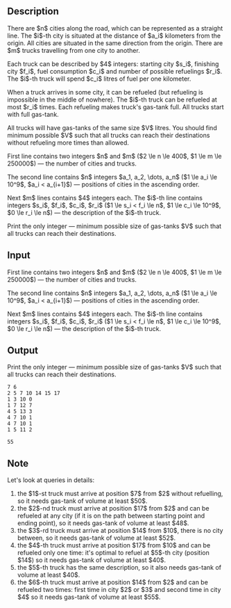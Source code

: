 ## Description

<div><p>There are $n$ cities along the road, which can be represented as a straight line. The $i$-th city is situated at the distance of $a_i$ kilometers from the origin. All cities are situated in the same direction from the origin. There are $m$ trucks travelling from one city to another. </p><p>Each truck can be described by $4$ integers: starting city $s_i$, finishing city $f_i$, fuel consumption $c_i$ and number of possible refuelings $r_i$. The $i$-th truck will spend $c_i$ litres of fuel per one kilometer. </p><p>When a truck arrives in some city, it can be refueled (but refueling is impossible in the middle of nowhere). The $i$-th truck can be refueled at most $r_i$ times. Each refueling makes truck's gas-tank full. All trucks start with full gas-tank.</p><p>All trucks will have gas-tanks of the same size $V$ litres. You should find minimum possible $V$ such that all trucks can reach their destinations without refueling more times than allowed.</p></div><div class="input-specification"><p>First line contains two integers $n$ and $m$ ($2 \le n \le 400$, $1 \le m \le 250000$) — the number of cities and trucks.</p><p>The second line contains $n$ integers $a_1, a_2, \dots, a_n$ ($1 \le a_i \le 10^9$, $a_i &lt; a_{i+1}$) — positions of cities in the ascending order.</p><p>Next $m$ lines contains $4$ integers each. The $i$-th line contains integers $s_i$, $f_i$, $c_i$, $r_i$ ($1 \le s_i &lt; f_i \le n$, $1 \le c_i \le 10^9$, $0 \le r_i \le n$) — the description of the $i$-th truck.</p></div><div class="output-specification"><p>Print the only integer — minimum possible size of gas-tanks $V$ such that all trucks can reach their destinations.</p></div>

## Input

<p>First line contains two integers $n$ and $m$ ($2 \le n \le 400$, $1 \le m \le 250000$) — the number of cities and trucks.</p><p>The second line contains $n$ integers $a_1, a_2, \dots, a_n$ ($1 \le a_i \le 10^9$, $a_i &lt; a_{i+1}$) — positions of cities in the ascending order.</p><p>Next $m$ lines contains $4$ integers each. The $i$-th line contains integers $s_i$, $f_i$, $c_i$, $r_i$ ($1 \le s_i &lt; f_i \le n$, $1 \le c_i \le 10^9$, $0 \le r_i \le n$) — the description of the $i$-th truck.</p>

## Output

<p>Print the only integer — minimum possible size of gas-tanks $V$ such that all trucks can reach their destinations.</p>





```input1
7 6
2 5 7 10 14 15 17
1 3 10 0
1 7 12 7
4 5 13 3
4 7 10 1
4 7 10 1
1 5 11 2
```




```output1
55
```



## Note

<p>Let's look at queries in details: </p><ol> <li> the $1$-st truck must arrive at position $7$ from $2$ without refuelling, so it needs gas-tank of volume at least $50$. </li><li> the $2$-nd truck must arrive at position $17$ from $2$ and can be refueled at any city (if it is on the path between starting point and ending point), so it needs gas-tank of volume at least $48$. </li><li> the $3$-rd truck must arrive at position $14$ from $10$, there is no city between, so it needs gas-tank of volume at least $52$. </li><li> the $4$-th truck must arrive at position $17$ from $10$ and can be refueled only one time: it's optimal to refuel at $5$-th city (position $14$) so it needs gas-tank of volume at least $40$. </li><li> the $5$-th truck has the same description, so it also needs gas-tank of volume at least $40$. </li><li> the $6$-th truck must arrive at position $14$ from $2$ and can be refueled two times: first time in city $2$ or $3$ and second time in city $4$ so it needs gas-tank of volume at least $55$. </li></ol>
